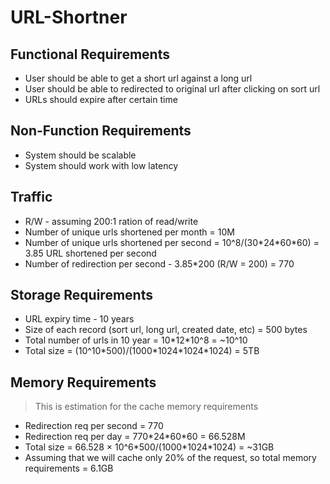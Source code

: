 # URL-Shortner

## Functional Requirements 
- User should be able to get a short url against a long url 
- User should be able to redirected to original url after clicking on sort url
- URLs should expire after certain time

## Non-Function Requirements
- System should be scalable 
- System should work with low latency

## Traffic
- R/W - assuming 200:1 ration of read/write
- Number of unique urls shortened per month = 10M
- Number of unique urls shortened per second = 10^8/(30\*24\*60\*60) = 3.85 URL shortened per second
- Number of redirection per second - 3.85\*200 (R/W = 200) = 770

## Storage Requirements
- URL expiry time - 10 years 
- Size of each record (sort url, long url, created date, etc) = 500 bytes
- Total number of urls in 10 year = 10\*12\*10^8 = ~10^10
- Total size = (10^10\*500)/(1000\*1024\*1024\*1024) = 5TB

## Memory Requirements 
> This is estimation for the cache memory requirements 
> 

- Redirection req per second = 770
- Redirection req per day = 770\*24\*60\*60 = 66.528M
- Total size =  66.528 × 10^6\*500/(1000\*1024*1024) = ~31GB
- Assuming that we will cache only 20% of the request, so total memory requirements = 6.1GB

